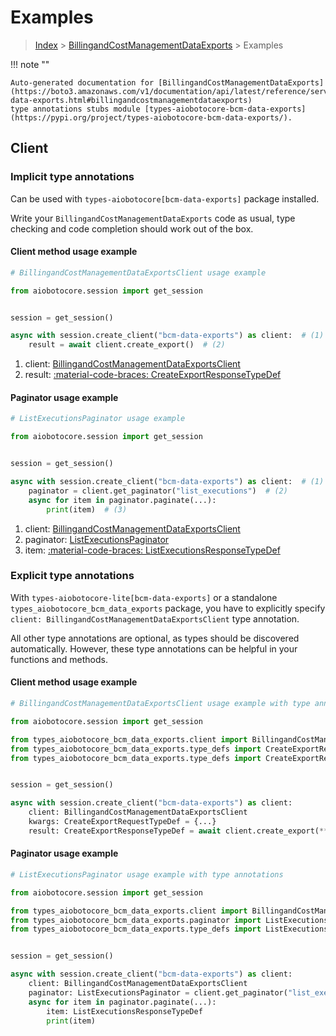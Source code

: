 # Examples

> [Index](../README.md) > [BillingandCostManagementDataExports](./README.md) > Examples

!!! note ""

    Auto-generated documentation for [BillingandCostManagementDataExports](https://boto3.amazonaws.com/v1/documentation/api/latest/reference/services/bcm-data-exports.html#billingandcostmanagementdataexports)
    type annotations stubs module [types-aiobotocore-bcm-data-exports](https://pypi.org/project/types-aiobotocore-bcm-data-exports/).

## Client

### Implicit type annotations

Can be used with `types-aiobotocore[bcm-data-exports]` package installed.

Write your `BillingandCostManagementDataExports` code as usual,
type checking and code completion should work out of the box.



#### Client method usage example

```python
# BillingandCostManagementDataExportsClient usage example

from aiobotocore.session import get_session


session = get_session()

async with session.create_client("bcm-data-exports") as client:  # (1)
    result = await client.create_export()  # (2)
```

1. client: [BillingandCostManagementDataExportsClient](./client.md)
2. result: [:material-code-braces: CreateExportResponseTypeDef](./type_defs.md#createexportresponsetypedef)



#### Paginator usage example

```python
# ListExecutionsPaginator usage example

from aiobotocore.session import get_session


session = get_session()

async with session.create_client("bcm-data-exports") as client:  # (1)
    paginator = client.get_paginator("list_executions")  # (2)
    async for item in paginator.paginate(...):
        print(item)  # (3)
```

1. client: [BillingandCostManagementDataExportsClient](./client.md)
2. paginator: [ListExecutionsPaginator](./paginators.md#listexecutionspaginator)
3. item: [:material-code-braces: ListExecutionsResponseTypeDef](./type_defs.md#listexecutionsresponsetypedef)




### Explicit type annotations

With `types-aiobotocore-lite[bcm-data-exports]`
or a standalone `types_aiobotocore_bcm_data_exports` package, you have to explicitly specify
`client: BillingandCostManagementDataExportsClient` type annotation.

All other type annotations are optional, as types should be discovered automatically.
However, these type annotations can be helpful in your functions and methods.


#### Client method usage example

```python
# BillingandCostManagementDataExportsClient usage example with type annotations

from aiobotocore.session import get_session

from types_aiobotocore_bcm_data_exports.client import BillingandCostManagementDataExportsClient
from types_aiobotocore_bcm_data_exports.type_defs import CreateExportResponseTypeDef
from types_aiobotocore_bcm_data_exports.type_defs import CreateExportRequestTypeDef


session = get_session()

async with session.create_client("bcm-data-exports") as client:
    client: BillingandCostManagementDataExportsClient
    kwargs: CreateExportRequestTypeDef = {...}
    result: CreateExportResponseTypeDef = await client.create_export(**kwargs)
```



#### Paginator usage example

```python
# ListExecutionsPaginator usage example with type annotations

from aiobotocore.session import get_session

from types_aiobotocore_bcm_data_exports.client import BillingandCostManagementDataExportsClient
from types_aiobotocore_bcm_data_exports.paginator import ListExecutionsPaginator
from types_aiobotocore_bcm_data_exports.type_defs import ListExecutionsResponseTypeDef


session = get_session()

async with session.create_client("bcm-data-exports") as client:
    client: BillingandCostManagementDataExportsClient
    paginator: ListExecutionsPaginator = client.get_paginator("list_executions")
    async for item in paginator.paginate(...):
        item: ListExecutionsResponseTypeDef
        print(item)
```



